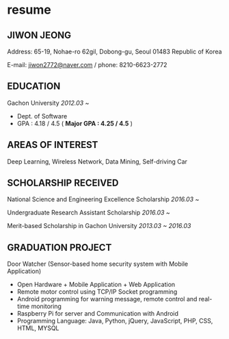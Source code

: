 # resume

## JIWON JEONG

Address: 65-19, Nohae-ro 62gil, Dobong-gu, Seoul 01483 Republic of Korea

E-mail: jiwon2772@naver.com / phone: 8210-6623-2772
## EDUCATION
Gachon University                            *2012.03 ~*
* Dept. of Software
* GPA : 4.18 / 4.5 ( **Major GPA : 4.25 / 4.5** )
## AREAS OF INTEREST
Deep Learning, Wireless Network, Data Mining, Self-driving Car
## SCHOLARSHIP RECEIVED
National Science and Engineering Excellence Scholarship
*2016.03 ~*

Undergraduate Research Assistant Scholarship
*2016.03 ~*

Merit-based Scholarship in Gachon University
*2013.03 ~ 2016.03*
## GRADUATION PROJECT
Door Watcher (Sensor-based home security system with Mobile Application)
* Open Hardware + Mobile Application + Web Application
* Remote motor control using TCP/IP Socket programming
* Android programming for warning message, remote control and real-time monitoring
* Raspberry Pi for server and Communication with Android
* Programming Language: Java, Python, jQuery, JavaScript, PHP, CSS, HTML, MYSQL
